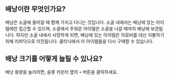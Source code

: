 ## 배낭이란 무엇인가요?

배낭은 소굴에 들어갈 때 함께 가지고 다니는 것입니다. 소굴 내에서는 배낭에 있는 아이템에만 접근할 수 있으며, 소굴에서 주워온 아이템은 소굴을 나갈 때까지 배낭에 보관됩니다.
하지만 소굴 내에서 사망하게 되면, 배낭에 있는 아이템은 의료비를 대신 지불하기 위해 리퍼닥으로 이전됩니다. 클리닉에서 이 아이템들을 다시 구매할 수 있습니다.

## 배낭 크기를 어떻게 늘릴 수 있나요?

배낭 용량을 늘리려면, 슬롯 카운터 옆의 `+` 버튼을 클릭하세요.
